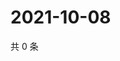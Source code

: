 # 2021-10-08

共 0 条

<!-- BEGIN WEIBO -->
<!-- 最后更新时间 Fri Oct 08 2021 06:10:55 GMT+0800 (China Standard Time) -->

<!-- END WEIBO -->
